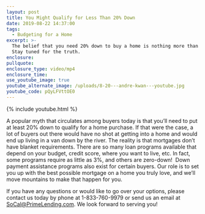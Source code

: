 ```yaml
---
layout: post
title: You Might Qualify for Less Than 20% Down
date: 2019-08-22 14:37:00
tags:
  - Budgeting for a Home
excerpt: >-
  The belief that you need 20% down to buy a home is nothing more than a myth!
  Stay tuned for the truth.
enclosure:
pullquote:
enclosure_type: video/mp4
enclosure_time:
use_youtube_image: true
youtube_alternate_image: /uploads/8-20---andre-kwan---youtube.jpg
youtube_code: pQyLFVttOE0
---
```


{% include youtube.html %}

A popular myth that circulates among buyers today is that you’ll need to put at least 20% down to qualify for a home purchase. If that were the case, a lot of buyers out there would have no shot at getting into a home and would end up living in a van down by the river. The reality is that mortgages don’t have blanket requirements. There are so many loan programs available that depend on your budget, credit score, where you want to live, etc. In fact, some programs require as little as 3%, and others are zero-down\! &nbsp;Down payment assistance programs also exist for certain buyers. Our role is to set you up with the best possible mortgage on a home you truly love, and we’ll move mountains to make that happen for you.

If you have any questions or would like to go over your options, please contact us today by phone at 1-833-760-9979 or send us an email at SoCal@PrimeLending.com. We look forward to serving you\!